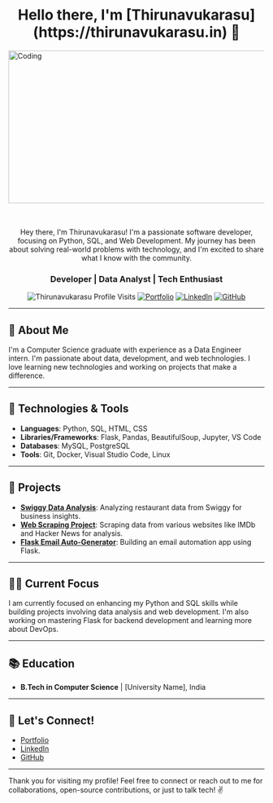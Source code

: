 <h1 align="center">
  Hello there, I'm [Thirunavukarasu](https://thirunavukarasu.in) 👋
</h1>

<img align="center" alt="Coding" width="1200" height="300" src="https://github.com/Raghul-M/Raghul-M/assets/71755586/a8a6e7a0-4c91-4373-99fe-2e63ed9d3b69">

<div><br><br>

  <p align="center">
    Hey there, I'm Thirunavukarasu! I'm a passionate software developer, focusing on Python, SQL, and Web Development. My journey has been about solving real-world problems with technology, and I'm excited to share what I know with the community.
  </p>
 
  <h3 align="center"> Developer | Data Analyst | Tech Enthusiast </h3>
</div>

<p align="center">
    <img src="https://komarev.com/ghpvc/?username=Thirunavukarasu-Cod&label=Profile%20views&color=6805D3&style=for-the-badge" alt="Thirunavukarasu Profile Visits" />    
    <a href="https://thirunavukarasu.in"><img alt="Portfolio" src="https://img.shields.io/badge/Portfolio-000?style=for-the-badge&logo=Google" /></a>
    <a href="https://www.linkedin.com/in/thiru11"><img alt="LinkedIn" src="https://img.shields.io/badge/LinkedIn-000?style=for-the-badge&logo=linkedin" /></a>
    <a href="https://github.com/Thiru11github"><img alt="GitHub" src="https://img.shields.io/badge/GitHub-000?style=for-the-badge&logo=github" /></a>
</p>

---

## 🌟 About Me

I'm a Computer Science graduate with experience as a Data Engineer intern. I'm passionate about data, development, and web technologies. I love learning new technologies and working on projects that make a difference.

---

## 🔧 Technologies & Tools

- **Languages**: Python, SQL, HTML, CSS
- **Libraries/Frameworks**: Flask, Pandas, BeautifulSoup, Jupyter, VS Code
- **Databases**: MySQL, PostgreSQL
- **Tools**: Git, Docker, Visual Studio Code, Linux

---

## 📂 Projects

- **[Swiggy Data Analysis](https://github.com/Thiru11github)**: Analyzing restaurant data from Swiggy for business insights.
- **[Web Scraping Project](https://github.com/Thiru11github)**: Scraping data from various websites like IMDb and Hacker News for analysis.
- **[Flask Email Auto-Generator](https://github.com/Thiru11github)**: Building an email automation app using Flask.

---

## 🧑‍💻 Current Focus

I am currently focused on enhancing my Python and SQL skills while building projects involving data analysis and web development. I'm also working on mastering Flask for backend development and learning more about DevOps.

---

## 📚 Education

- **B.Tech in Computer Science** | [University Name], India

---

## 🚀 Let's Connect!

- [Portfolio](https://thirunavukarasu.in)
- [LinkedIn](https://www.linkedin.com/in/thiru11)
- [GitHub](https://github.com/Thiru11github)

---

Thank you for visiting my profile! Feel free to connect or reach out to me for collaborations, open-source contributions, or just to talk tech! ✌️

